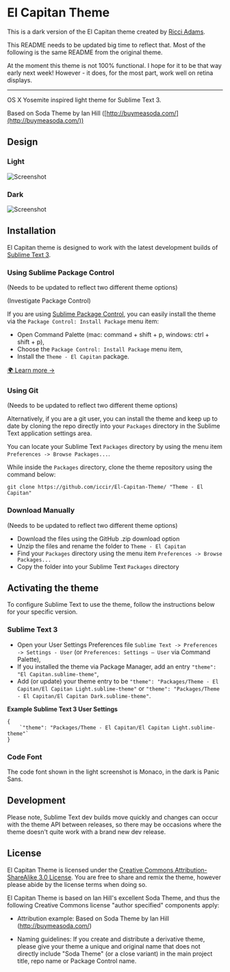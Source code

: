 # El Capitan Theme

This is a dark version of the El Capitan theme created by [Ricci Adams](https://github.com/iccir). 

This README needs to be updated big time to reflect that. Most of the following is the same README from the original theme.

At the moment this theme is not 100% functional. I hope for it to be that way early next week! However - it does, for the most part, work well on retina displays.

---

OS X Yosemite inspired light theme for Sublime Text 3.

Based on Soda Theme by Ian Hill ([http://buymeasoda.com/](http://buymeasoda.com/))

## Design

### Light

![Screenshot](https://raw.githubusercontent.com/wiki/iccir/El-Capitan-Theme/Screenshot.png)

### Dark

![Screenshot](http://f.cl.ly/items/0B423I1f3D1H2t2h0n3B/Image%202014-09-07%20at%2011.32.55%20AM.png)

## Installation

El Capitan theme is designed to work with the latest development builds of [Sublime Text 3](http://www.sublimetext.com/3dev).

### Using Sublime Package Control

(Needs to be updated to reflect two different theme options)

(Investigate Package Control)

If you are using [Sublime Package Control](http://wbond.net/sublime_packages/package_control), you can easily install the theme via the `Package Control: Install Package` menu item:

* Open Command Palette (mac: command + shift + p, windows: ctrl + shift + p),
* Choose the `Package Control: Install Package` menu item,
* Install the `Theme - El Capitan` package.

[:earth_africa: Learn more →](https://packagecontrol.io/packages/Theme%20-%20El%20Capitan)

### Using Git

(Needs to be updated to reflect two different theme options)

Alternatively, if you are a git user, you can install the theme and keep up to date by cloning the repo directly into your `Packages` directory in the Sublime Text application settings area.

You can locate your Sublime Text `Packages` directory by using the menu item `Preferences -> Browse Packages...`.

While inside the `Packages` directory, clone the theme repository using the command below:

    git clone https://github.com/iccir/El-Capitan-Theme/ "Theme - El Capitan"

### Download Manually

(Needs to be updated to reflect two different theme options)

* Download the files using the GitHub .zip download option
* Unzip the files and rename the folder to `Theme - El Capitan`
* Find your `Packages` directory using the menu item  `Preferences -> Browse Packages...`
* Copy the folder into your Sublime Text `Packages` directory

## Activating the theme

To configure Sublime Text to use the theme, follow the instructions below for your specific version.

### Sublime Text 3

* Open your User Settings Preferences file `Sublime Text -> Preferences -> Settings - User` (or `Preferences: Settings – User` via Command Palette),
* If you installed the theme via Package Manager, add an entry `"theme": "El Capitan.sublime-theme"`,
* Add (or update) your theme entry to be `"theme": "Packages/Theme - El Capitan/El Capitan Light.sublime-theme"` or `"theme": "Packages/Theme - El Capitan/El Capitan Dark.sublime-theme"`.

**Example Sublime Text 3 User Settings**

    {
        `"theme": "Packages/Theme - El Capitan/El Capitan Light.sublime-theme"`
    }

### Code Font

The code font shown in the light screenshot is Monaco, in the dark is Panic Sans.

## Development

Please note, Sublime Text dev builds move quickly and changes can occur with the theme API between releases, so there may be occasions where the theme doesn't quite work with a brand new dev release.

## License

El Capitan Theme is licensed under the [Creative Commons Attribution-ShareAlike 3.0 License](http://creativecommons.org/licenses/by-sa/3.0/). You are free to share and remix the theme, however please abide by the license terms when doing so.

El Capitan Theme is based on Ian Hill's excellent Soda Theme, and thus the following Creative Commons license "author specified" components apply:

* Attribution example: Based on Soda Theme by Ian Hill (http://buymeasoda.com/)

* Naming guidelines: If you create and distribute a derivative theme, please give your theme a unique and original name that does not directly include "Soda Theme" (or a close variant) in the main project title, repo name or Package Control name.
